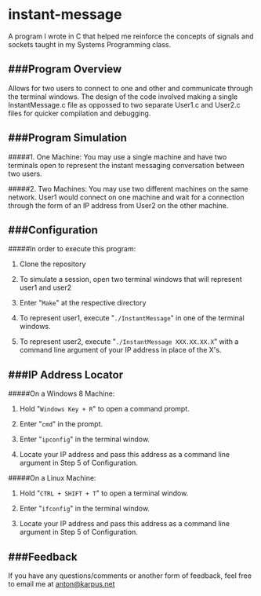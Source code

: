 instant-message
===============

A program I wrote in C that helped me reinforce the concepts of signals and sockets taught in my Systems Programming class.

###Program Overview
---
Allows for two users to connect to one and other and communicate through the terminal windows. The design of the code involved making a single InstantMessage.c file as oppossed to two separate User1.c and User2.c files for quicker compilation and debugging. 

###Program Simulation
---

#####1. One Machine:
You may use a single machine and have two terminals open to represent the instant messaging conversation between two users.


#####2. Two Machines:
You may use two different machines on the same network. User1 would connect on one machine and wait for a connection through the form of an IP address from User2 on the other machine. 


###Configuration
---
#####In order to execute this program:

1. Clone the repository

2. To simulate a session, open two terminal windows that will represent user1 and user2

3. Enter "```Make```" at the respective directory

4. To represent user1, execute "```./InstantMessage```" in one of the terminal windows.

5. To represent user2, execute "```./InstantMessage XXX.XX.XX.X```" with a command line argument of your IP address in place of the X's.

###IP Address Locator
---
#####On a Windows 8 Machine: 

1. Hold  "```Windows Key + R```" to open a command prompt. 

2. Enter "```cmd```" in the prompt.

3. Enter "```ipconfig```" in the terminal window.

4. Locate your IP address and pass this address as a command line argument in Step 5 of Configuration.

#####On a Linux Machine:

1. Hold "```CTRL + SHIFT + T```" to open a terminal window.

2. Enter "```ifconfig```" in the terminal window.

3. Locate your IP address and pass this address as a command line argument in Step 5 of Configuration.

###Feedback
---
If you have any questions/comments or another form of feedback, feel free to email me at anton@karpus.net
